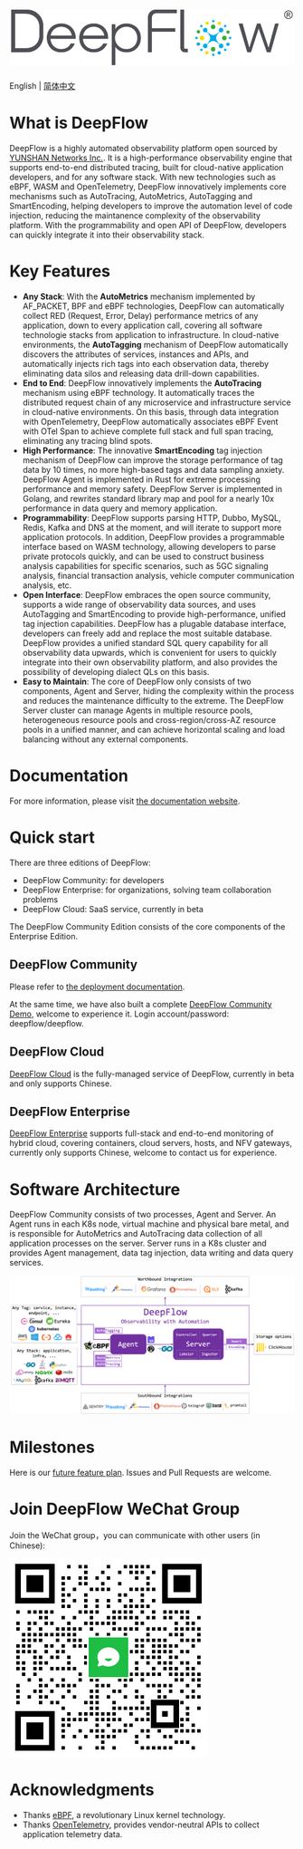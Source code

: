 ![DeepFlow](./docs/deepflow-logo.png)
=====================================

English | [简体中文](./README-CN.md)

# What is DeepFlow

DeepFlow is a highly automated observability platform open sourced by [YUNSHAN Networks Inc.](https://yunshan.net). It is a high-performance observability engine that supports end-to-end distributed tracing, built for cloud-native application developers, and for any software stack. With new technologies such as eBPF, WASM and OpenTelemetry, DeepFlow innovatively implements core mechanisms such as AutoTracing, AutoMetrics, AutoTagging and SmartEncoding, helping developers to improve the automation level of code injection, reducing the maintanence complexity of the observability platform. With the programmability and open API of DeepFlow, developers can quickly integrate it into their observability stack.

# Key Features

- **Any Stack**: With the **AutoMetrics** mechanism implemented by AF\_PACKET, BPF and eBPF technologies, DeepFlow can automatically collect RED (Request, Error, Delay) performance metrics of any application, down to every application call, covering all software technologie stacks from application to infrastructure. In cloud-native environments, the **AutoTagging** mechanism of DeepFlow automatically discovers the attributes of services, instances and APIs, and automatically injects rich tags into each observation data, thereby eliminating data silos and releasing data drill-down capabilities.
- **End to End**: DeepFlow innovatively implements the **AutoTracing** mechanism using eBPF technology. It automatically traces the distributed request chain of any microservice and infrastructure service in cloud-native environments. On this basis, through data integration with OpenTelemetry, DeepFlow automatically associates eBPF Event with OTel Span to achieve complete full stack and full span tracing, eliminating any tracing blind spots.
- **High Performance**: The innovative **SmartEncoding** tag injection mechanism of DeepFlow can improve the storage performance of tag data by 10 times, no more high-based tags and data sampling anxiety. DeepFlow Agent is implemented in Rust for extreme processing performance and memory safety. DeepFlow Server is implemented in Golang, and rewrites standard library map and pool for a nearly 10x performance in data query and memory application.
- **Programmability**: DeepFlow supports parsing HTTP, Dubbo, MySQL, Redis, Kafka and DNS at the moment, and will iterate to support more application protocols. In addition, DeepFlow provides a programmable interface based on WASM technology, allowing developers to parse private protocols quickly, and can be used to construct business analysis capabilities for specific scenarios, such as 5GC signaling analysis, financial transaction analysis, vehicle computer communication analysis, etc.
- **Open Interface**: DeepFlow embraces the open source community, supports a wide range of observability data sources, and uses AutoTagging and SmartEncoding to provide high-performance, unified tag injection capabilities. DeepFlow has a plugable database interface, developers can freely add and replace the most suitable database. DeepFlow provides a unified standard SQL query capability for all observability data upwards, which is convenient for users to quickly integrate into their own observability platform, and also provides the possibility of developing dialect QLs on this basis.
- **Easy to Maintain**: The core of DeepFlow only consists of two components, Agent and Server, hiding the complexity within the process and reduces the maintenance difficulty to the extreme. The DeepFlow Server cluster can manage Agents in multiple resource pools, heterogeneous resource pools and cross-region/cross-AZ resource pools in a unified manner, and can achieve horizontal scaling and load balancing without any external components.

# Documentation

For more information, please visit [the documentation website](https://deepflow.yunshan.net/docs/?from=github).

# Quick start

There are three editions of DeepFlow:
- DeepFlow Community: for developers
- DeepFlow Enterprise: for organizations, solving team collaboration problems
- DeepFlow Cloud: SaaS service, currently in beta

The DeepFlow Community Edition consists of the core components of the Enterprise Edition.

## DeepFlow Community

Please refer to [the deployment documentation](https://deepflow.yunshan.net/docs/install/all-in-one/?from=github).

At the same time, we have also built a complete [DeepFlow Community Demo](https://ce-demo.deepflow.yunshan.net/), welcome to experience it. Login account/password: deepflow/deepflow.

## DeepFlow Cloud

[DeepFlow Cloud](https://deepflow.yunshan.net/) is the fully-managed service of DeepFlow, currently in beta and only supports Chinese.

## DeepFlow Enterprise

[DeepFlow Enterprise](https://www.yunshan.net/products/deepflow.html) supports full-stack and end-to-end monitoring of hybrid cloud, covering containers, cloud servers, hosts, and NFV gateways, currently only supports Chinese, welcome to contact us for experience.

# Software Architecture

DeepFlow Community consists of two processes, Agent and Server. An Agent runs in each K8s node, virtual machine and physical bare metal, and is responsible for AutoMetrics and AutoTracing data collection of all application processes on the server. Server runs in a K8s cluster and provides Agent management, data tag injection, data writing and data query services.

![DeepFlow Architecture](./docs/deepflow-architecture.png)

# Milestones

Here is our [future feature plan](https://github.com/deepflowys/docs/blob/main/01-about/04-milestone.md). Issues and Pull Requests are welcome.

# Join DeepFlow WeChat Group

Join the WeChat group，you can communicate with other users (in Chinese):

![WeChat Group](./docs/wechat-group-keeper.png)

# Acknowledgments

- Thanks [eBPF](https://ebpf.io/), a revolutionary Linux kernel technology.
- Thanks [OpenTelemetry](https://opentelemetry.io/), provides vendor-neutral APIs to collect application telemetry data.
